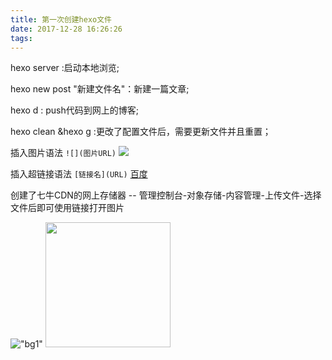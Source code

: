 ```yaml
---
title: 第一次创建hexo文件
date: 2017-12-28 16:26:26
tags:
---
```

hexo server :启动本地浏览;

hexo new post "新建文件名"：新建一篇文章;

hexo d : push代码到网上的博客;

hexo clean &hexo g :更改了配置文件后，需要更新文件并且重置；

插入图片语法 ```![](图片URL)```  ![](http://c.hiphotos.baidu.com/image/h%3D300/sign=d8419d8cae0f4bfb93d09854334f788f/10dfa9ec8a136327389330209b8fa0ec08fac7a3.jpg)

插入超链接语法 ```[链接名](URL)```  [百度](http://www.baidu.com)

创建了七牛CDN的网上存储器 -- 管理控制台-对象存储-内容管理-上传文件-选择文件后即可使用链接打开图片

!["bg1"](http://p1p8cvl3a.bkt.clouddn.com/bg1.jpg)
<img src="http://p1p8cvl3a.bkt.clouddn.com/bg1.jpg" width="200" height="200">

